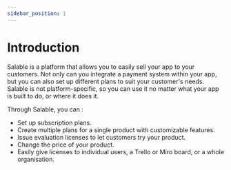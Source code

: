 ```yaml
---
sidebar_position: 1
---
```


# Introduction

Salable is a platform that allows you to easily sell your app to your customers.
Not only can you integrate a payment system within your app, but you can also
set up different plans to suit your customer's needs. Salable is not
platform-specific, so you can use it no matter what your app is built to do, or
where it does it.

Through Salable, you can :

- Set up subscription plans.
- Create multiple plans for a single product with customizable features.
- Issue evaluation licenses to let customers try your product.
- Change the price of your product.
- Easily give licenses to individual users, a Trello or Miro board, or a whole
  organisation.
